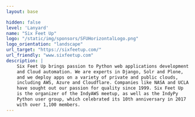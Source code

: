 ```yaml
---
layout: base

hidden: false
level: 'Lanyard'
name: "Six Feet Up"
logo: "/static/img/sponsors/SFUHorizontalLogo.png"
logo_orientation: "landscape"
url_target: "https://sixfeetup.com/"
url_friendly: "www.sixfeetup.com"
description: |
    Six Feet Up brings passion to Python web applications development
    and Cloud automation. We are experts in Django, Solr and Plone,
    and we deploy apps on a variety of private and public clouds,
    including AWS, Azure and Cloudflare. Companies like NASA and UCLA
    have sought out our passion for quality since 1999. Six Feet Up
    is the organizer of the IndyAWS meetup, as well as the IndyPy
    Python user group, which celebrated its 10th anniversary in 2017
    with over 1,100 members.
---
```

